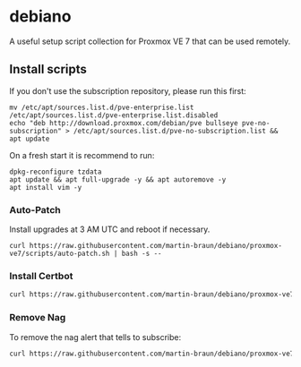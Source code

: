# debiano

A useful setup script collection for Proxmox VE 7 that can be used remotely.

## Install scripts

If you don't use the subscription repository, please run this first: 

```
mv /etc/apt/sources.list.d/pve-enterprise.list /etc/apt/sources.list.d/pve-enterprise.list.disabled
echo "deb http://download.proxmox.com/debian/pve bullseye pve-no-subscription" > /etc/apt/sources.list.d/pve-no-subscription.list && apt update
```

On a fresh start it is recommend to run: 

```
dpkg-reconfigure tzdata
apt update && apt full-upgrade -y && apt autoremove -y
apt install vim -y
```

### Auto-Patch

Install upgrades at 3 AM UTC and reboot if necessary.

```
curl https://raw.githubusercontent.com/martin-braun/debiano/proxmox-ve7/scripts/auto-patch.sh | bash -s -- 
```

### Install Certbot

```sh
curl https://raw.githubusercontent.com/martin-braun/debiano/proxmox-ve7/scripts/install-certbot.sh | bash -s -- $email
```

### Remove Nag

To remove the nag alert that tells to subscribe:

```sh
curl https://raw.githubusercontent.com/martin-braun/debiano/proxmox-ve7/scripts/remove-nag.sh | bash -s -- 
```
